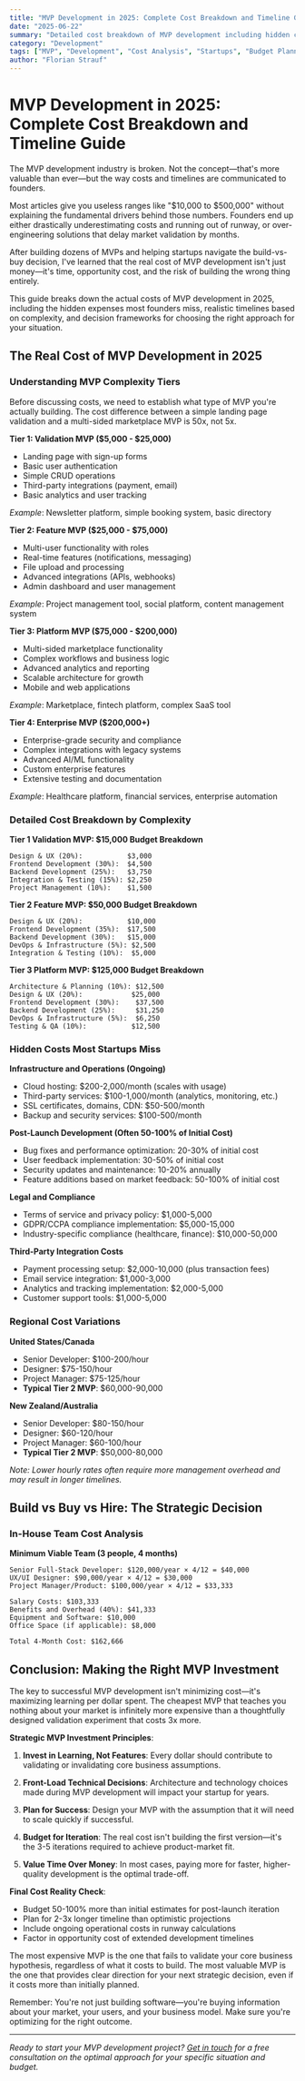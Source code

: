 ```yaml
---
title: "MVP Development in 2025: Complete Cost Breakdown and Timeline Guide"
date: "2025-06-22"
summary: "Detailed cost breakdown of MVP development including hidden costs, realistic timelines, and strategic decision frameworks for build vs buy vs hire approaches."
category: "Development"
tags: ["MVP", "Development", "Cost Analysis", "Startups", "Budget Planning", "Timeline"]
author: "Florian Strauf"
---
```


# MVP Development in 2025: Complete Cost Breakdown and Timeline Guide

The MVP development industry is broken. Not the concept—that's more valuable than ever—but the way costs and timelines are communicated to founders.

Most articles give you useless ranges like "$10,000 to $500,000" without explaining the fundamental drivers behind those numbers. Founders end up either drastically underestimating costs and running out of runway, or over-engineering solutions that delay market validation by months.

After building dozens of MVPs and helping startups navigate the build-vs-buy decision, I've learned that the real cost of MVP development isn't just money—it's time, opportunity cost, and the risk of building the wrong thing entirely.

This guide breaks down the actual costs of MVP development in 2025, including the hidden expenses most founders miss, realistic timelines based on complexity, and decision frameworks for choosing the right approach for your situation.

## The Real Cost of MVP Development in 2025

### Understanding MVP Complexity Tiers

Before discussing costs, we need to establish what type of MVP you're actually building. The cost difference between a simple landing page validation and a multi-sided marketplace MVP is 50x, not 5x.

**Tier 1: Validation MVP ($5,000 - $25,000)**
- Landing page with sign-up forms
- Basic user authentication
- Simple CRUD operations
- Third-party integrations (payment, email)
- Basic analytics and user tracking

*Example*: Newsletter platform, simple booking system, basic directory

**Tier 2: Feature MVP ($25,000 - $75,000)**
- Multi-user functionality with roles
- Real-time features (notifications, messaging)
- File upload and processing
- Advanced integrations (APIs, webhooks)
- Admin dashboard and user management

*Example*: Project management tool, social platform, content management system

**Tier 3: Platform MVP ($75,000 - $200,000)**
- Multi-sided marketplace functionality
- Complex workflows and business logic
- Advanced analytics and reporting
- Scalable architecture for growth
- Mobile and web applications

*Example*: Marketplace, fintech platform, complex SaaS tool

**Tier 4: Enterprise MVP ($200,000+)**
- Enterprise-grade security and compliance
- Complex integrations with legacy systems
- Advanced AI/ML functionality
- Custom enterprise features
- Extensive testing and documentation

*Example*: Healthcare platform, financial services, enterprise automation

### Detailed Cost Breakdown by Complexity

**Tier 1 Validation MVP: $15,000 Budget Breakdown**
```
Design & UX (20%):           $3,000
Frontend Development (30%):  $4,500
Backend Development (25%):   $3,750
Integration & Testing (15%): $2,250
Project Management (10%):    $1,500
```

**Tier 2 Feature MVP: $50,000 Budget Breakdown**
```
Design & UX (20%):           $10,000
Frontend Development (35%):  $17,500
Backend Development (30%):   $15,000
DevOps & Infrastructure (5%): $2,500
Integration & Testing (10%):  $5,000
```

**Tier 3 Platform MVP: $125,000 Budget Breakdown**
```
Architecture & Planning (10%): $12,500
Design & UX (20%):            $25,000
Frontend Development (30%):    $37,500
Backend Development (25%):     $31,250
DevOps & Infrastructure (5%):  $6,250
Testing & QA (10%):           $12,500
```

### Hidden Costs Most Startups Miss

**Infrastructure and Operations (Ongoing)**
- Cloud hosting: $200-2,000/month (scales with usage)
- Third-party services: $100-1,000/month (analytics, monitoring, etc.)
- SSL certificates, domains, CDN: $50-500/month
- Backup and security services: $100-500/month

**Post-Launch Development (Often 50-100% of Initial Cost)**
- Bug fixes and performance optimization: 20-30% of initial cost
- User feedback implementation: 30-50% of initial cost
- Security updates and maintenance: 10-20% annually
- Feature additions based on market feedback: 50-100% of initial cost

**Legal and Compliance**
- Terms of service and privacy policy: $1,000-5,000
- GDPR/CCPA compliance implementation: $5,000-15,000
- Industry-specific compliance (healthcare, finance): $10,000-50,000

**Third-Party Integration Costs**
- Payment processing setup: $2,000-10,000 (plus transaction fees)
- Email service integration: $1,000-3,000
- Analytics and tracking implementation: $2,000-5,000
- Customer support tools: $1,000-5,000

### Regional Cost Variations

**United States/Canada**
- Senior Developer: $100-200/hour
- Designer: $75-150/hour
- Project Manager: $75-125/hour
- **Typical Tier 2 MVP**: $60,000-90,000

**New Zealand/Australia**
- Senior Developer: $80-150/hour
- Designer: $60-120/hour
- Project Manager: $60-100/hour
- **Typical Tier 2 MVP**: $50,000-80,000

*Note: Lower hourly rates often require more management overhead and may result in longer timelines.*

## Build vs Buy vs Hire: The Strategic Decision

### In-House Team Cost Analysis

**Minimum Viable Team (3 people, 4 months)**
```
Senior Full-Stack Developer: $120,000/year × 4/12 = $40,000
UX/UI Designer: $90,000/year × 4/12 = $30,000
Project Manager/Product: $100,000/year × 4/12 = $33,333

Salary Costs: $103,333
Benefits and Overhead (40%): $41,333
Equipment and Software: $10,000
Office Space (if applicable): $8,000

Total 4-Month Cost: $162,666
```

## Conclusion: Making the Right MVP Investment

The key to successful MVP development isn't minimizing cost—it's maximizing learning per dollar spent. The cheapest MVP that teaches you nothing about your market is infinitely more expensive than a thoughtfully designed validation experiment that costs 3x more.

**Strategic MVP Investment Principles**:

1. **Invest in Learning, Not Features**: Every dollar should contribute to validating or invalidating core business assumptions.

2. **Front-Load Technical Decisions**: Architecture and technology choices made during MVP development will impact your startup for years.

3. **Plan for Success**: Design your MVP with the assumption that it will need to scale quickly if successful.

4. **Budget for Iteration**: The real cost isn't building the first version—it's the 3-5 iterations required to achieve product-market fit.

5. **Value Time Over Money**: In most cases, paying more for faster, higher-quality development is the optimal trade-off.

**Final Cost Reality Check**:
- Budget 50-100% more than initial estimates for post-launch iteration
- Plan for 2-3x longer timeline than optimistic projections
- Include ongoing operational costs in runway calculations
- Factor in opportunity cost of extended development timelines

The most expensive MVP is the one that fails to validate your core business hypothesis, regardless of what it costs to build. The most valuable MVP is the one that provides clear direction for your next strategic decision, even if it costs more than initially planned.

Remember: You're not just building software—you're buying information about your market, your users, and your business model. Make sure you're optimizing for the right outcome.

---

*Ready to start your MVP development project? [Get in touch](/services) for a free consultation on the optimal approach for your specific situation and budget.*